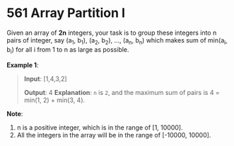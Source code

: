 # 561 Array Partition I
Given an array of **2n** integers, your task is to group these integers into n pairs of integer, say (a<sub>1</sub>, b<sub>1</sub>), (a<sub>2</sub>, b<sub>2</sub>), ..., (a<sub>n</sub>, b<sub>n</sub>) which makes sum of min(a<sub>i</sub>, b<sub>i</sub>) for all i from 1 to n as large as possible.

**Example 1**:

>**Input**: [1,4,3,2]
>
>**Output**: 4
>**Explanation**: `n` is `2`, and the maximum sum of pairs is 4 = min(1, 2) + min(3, 4).

**Note**:
1. n is a positive integer, which is in the range of [1, 10000].
2. All the integers in the array will be in the range of [-10000, 10000].